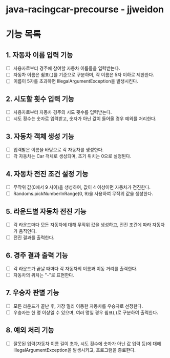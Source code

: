 # java-racingcar-precourse - jjweidon

# 기능 목록

## 1. 자동차 이름 입력 기능
- [ ] 사용자로부터 경주에 참여할 자동차 이름들을 입력받는다.
- [ ] 자동차 이름은 쉼표(,)를 기준으로 구분하며, 각 이름은 5자 이하로 제한한다.
- [ ] 이름이 5자를 초과하면 IllegalArgumentException을 발생시킨다.

## 2. 시도할 횟수 입력 기능
- [ ] 사용자로부터 자동차 경주의 시도 횟수를 입력받는다.
- [ ] 시도 횟수는 숫자로 입력받고, 숫자가 아닌 값이 들어올 경우 예외를 처리한다. 

## 3. 자동차 객체 생성 기능
- [ ] 입력받은 이름을 바탕으로 각 자동차를 생성한다.
- [ ] 각 자동차는 Car 객체로 생성되며, 초기 위치는 0으로 설정된다.

## 4. 자동차 전진 조건 설정 기능
- [ ] 무작위 값(0에서 9 사이)을 생성하여, 값이 4 이상이면 자동차가 전진한다.
- [ ] Randoms.pickNumberInRange(0, 9)을 사용하여 무작위 값을 생성한다. 

## 5. 라운드별 자동차 전진 기능
- [ ] 각 라운드마다 모든 자동차에 대해 무작위 값을 생성하고, 전진 조건에 따라 자동차가 움직인다.
- [ ] 전진 결과를 출력한다.

## 6. 경주 결과 출력 기능
- [ ] 각 라운드가 끝날 때마다 각 자동차의 이름과 이동 거리를 출력한다.
- [ ] 자동차의 위치는 "-"로 표현한다.

## 7. 우승자 판별 기능
- [ ] 모든 라운드가 끝난 후, 가장 멀리 이동한 자동차를 우승자로 선정한다.
- [ ] 우승자는 한 명 이상일 수 있으며, 여러 명일 경우 쉼표(,)로 구분하여 출력한다.

## 8. 예외 처리 기능
- [ ] 잘못된 입력(자동차 이름 길이 초과, 시도 횟수에 숫자가 아닌 값 입력 등)에 대해 IllegalArgumentException을 발생시키고, 프로그램을 종료한다.
